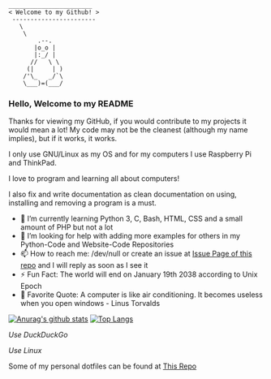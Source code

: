 ``` 
_______________________
< Welcome to my Github! >
 -----------------------
   \
    \
        .--.
       |o_o |
       |:_/ |
      //   \ \
     (|     | )
    /'\_   _/`\
    \___)=(___/

```

### Hello, Welcome to my README

Thanks for viewing my GitHub, if you would contribute to my projects it would mean a lot!
My code may not be the cleanest (although my name implies), but if it works, it works.

I only use GNU/Linux as my OS and for my computers I use Raspberry Pi and ThinkPad.

I love to program and learning all about computers!

I also fix and write documentation as clean documentation on using, installing and removing a program is a must.


- 🌱 I’m currently learning Python 3, C, Bash, HTML, CSS and a small amount of PHP but not a lot
- 🤔 I’m looking for help with adding more examples for others in my Python-Code and Website-Code Repositories
- 📫 How to reach me: /dev/null or create an issue at [Issue Page of this repo](https://github.com/CleanMachine1/CleanMachine1/issues) and I will reply as soon as I see it
- ⚡ Fun Fact: The world will end on January 19th 2038 according to Unix Epoch
- 💬 Favorite Quote: A computer is like air conditioning. It becomes useless when you open windows - Linus Torvalds

[![Anurag's github stats](https://github-readme-stats.vercel.app/api?username=CleanMachine1&theme=dark&show_icons=true)](https://github.com/anuraghazra/github-readme-stats)
[![Top Langs](https://github-readme-stats.vercel.app/api/top-langs/?username=CleanMachine1&layout=compact&theme=dark)](https://github.com/anuraghazra/github-readme-stats)
<br>

_Use DuckDuckGo_

_Use Linux_

Some of my personal dotfiles can be found at [This Repo](https://github.com/CleanMachine1/CleanMachine1/)